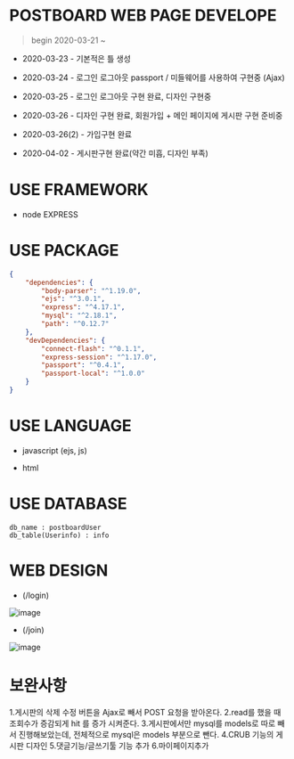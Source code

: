 # POSTBOARD WEB PAGE DEVELOPE 

> begin 2020-03-21 ~

* 2020-03-23 - 기본적은 틀 생성

* 2020-03-24 - 로그인 로그아웃 passport / 미들웨어를 사용하여 구현중 (Ajax)

* 2020-03-25 - 로그인 로그아웃 구현 완료, 디자인 구현중

* 2020-03-26 - 디자인 구현 완료, 회원가입 + 메인 페이지에 게시판 구현 준비중

* 2020-03-26(2) - 가입구현 완료

* 2020-04-02 - 게시판구현 완료(약간 미흡, 디자인 부족)
# USE FRAMEWORK

* node EXPRESS

# USE PACKAGE
```json
{
    "dependencies": {
        "body-parser": "^1.19.0",
        "ejs": "^3.0.1",
        "express": "^4.17.1",
        "mysql": "^2.18.1",
        "path": "^0.12.7"
    },
    "devDependencies": {
        "connect-flash": "^0.1.1",
        "express-session": "^1.17.0",
        "passport": "^0.4.1",
        "passport-local": "^1.0.0"
    }
}
```
# USE LANGUAGE

* javascript (ejs, js)

* html



# USE DATABASE
```
db_name : postboardUser
db_table(Userinfo) : info
```

# WEB DESIGN
* (/login)

![image](https://user-images.githubusercontent.com/50985723/77752831-a9c08700-706b-11ea-9fbe-ca0079e72f2f.png)

* (/join)

![image](https://user-images.githubusercontent.com/50985723/77752865-b8a73980-706b-11ea-822d-f668f6aec450.png)


# 보완사항
1.게시판의 삭제 수정 버튼을 Ajax로 빼서 POST 요청을 받아온다.
2.read를 했을 때 조회수가 증감되게 hit 를 증가 시켜준다.
3.게시판에서만 mysql를 models로 따로 빼서 진행해보았는데, 전체적으로 mysql은 models 부분으로 뺀다.
4.CRUB 기능의 게시판 디자인
5.댓글기능/글쓰기툴 기능 추가
6.마이페이지추가
